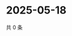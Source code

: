 # 2025-05-18

共 0 条

<!-- BEGIN ZHIHUVIDEO -->
<!-- 最后更新时间 Sun May 18 2025 07:10:12 GMT+0800 (China Standard Time) -->

<!-- END ZHIHUVIDEO -->
